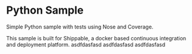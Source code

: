 Python Sample
=====================

Simple Python sample with tests using Nose and Coverage.

This sample is built for Shippable, a docker based continuous integration and deployment platform.
asdfdasfasd
asdfdasfasd
asdfdasfasd



